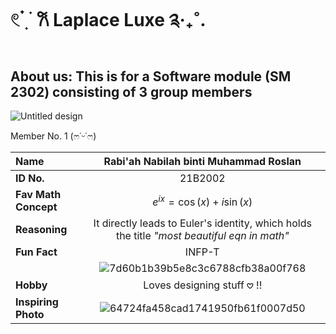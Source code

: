 # 𓏲 ๋࣭  ࣪ 𐙚 Laplace Luxe ༉‧₊˚.
## About us: This is for a Software module (SM 2302) consisting of 3 group members

![Untitled design](https://github.com/user-attachments/assets/a6f48b5f-11a1-4876-b520-ff05f363e7d5)

Member No. 1 (ෆ˙ᵕ˙ෆ)

|**Name**            |Rabi'ah Nabilah binti Muhammad Roslan|
|:-------------------|:------------:|
|**ID No.**          |21B2002      |
|**Fav Math Concept**|$e^{ix}= \cos(x) +i\sin(x)$|
|**Reasoning**       |It directly leads to Euler's identity, which holds the title *"most beautiful eqn in math"*|
|**Fun Fact**        |INFP-T|
||![7d60b1b39b5e8c3c6788cfb38a00f768](https://github.com/user-attachments/assets/1c6a2f7e-d573-4222-a347-9fb3f944c12e)|
|**Hobby**           |Loves designing stuff 𖹭 !!|
|**Inspiring Photo** | ![64724fa458cad1741950fb61f0007d50](https://github.com/user-attachments/assets/045ae03f-47be-4ba1-9c91-007b93eecebd)|
